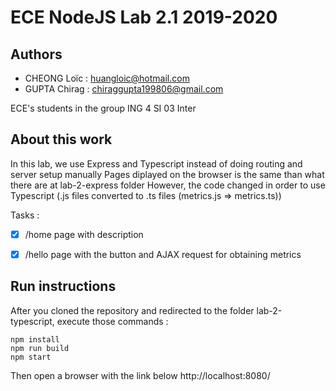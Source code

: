 # ECE NodeJS Lab 2.1 2019-2020

## Authors
- CHEONG Loïc : huangloic@hotmail.com
- GUPTA Chirag : chiraggupta199806@gmail.com

ECE's students in the group ING 4 SI 03 Inter 

## About this work
In this lab, we use Express and Typescript instead of doing routing and server setup manually
Pages diplayed on the browser is the same than what there are at lab-2-express folder
However, the code changed in order to use Typescript (.js files converted to .ts files (metrics.js => metrics.ts))

Tasks :
- [x] /home page with description
- [x] /hello page with the button and AJAX request for obtaining metrics


## Run instructions
After you cloned the repository and redirected to the folder lab-2-typescript, execute those commands :
``` 
npm install 
npm run build
npm start
```
Then open a browser with the link below http://localhost:8080/
